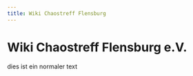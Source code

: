 ```yaml
---
title: Wiki Chaostreff Flensburg
---
```

# Wiki Chaostreff Flensburg e.V.

dies ist ein normaler text